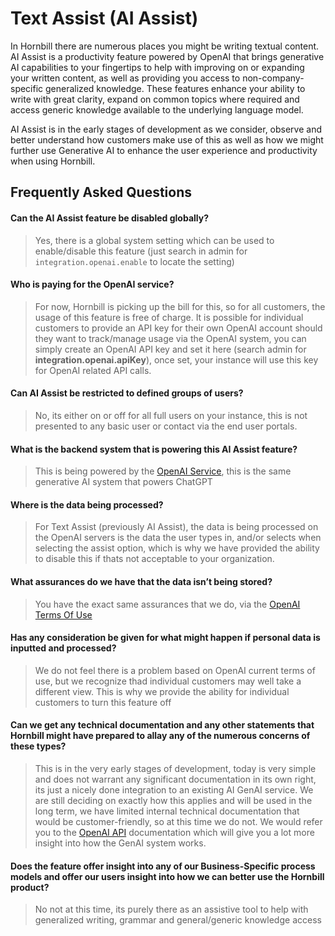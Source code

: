 # Text Assist (AI Assist)

In Hornbill there are numerous places you might be writing textual content.  AI Assist is a productivity feature powered by OpenAI that brings generative AI capabilities to your fingertips to help with improving on or expanding your written content, as well as providing you access to non-company-specific generalized knowledge.  These features enhance your ability to write with great clarity, expand on common topics where required and access generic knowledge available to the underlying language model.

AI Assist is in the early stages of development as we consider, observe and better understand how customers make use of this as well as how we might further use Generative AI to enhance the user experience and productivity when using Hornbill. 

## Frequently Asked Questions


#### Can the AI Assist feature be disabled globally? ###
> Yes, there is a global system setting which can be used to enable/disable this feature (just search in admin for `integration.openai.enable` to locate the setting)

#### Who is paying for the OpenAI service?
> For now, Hornbill is picking up the bill for this, so for all customers, the usage of this feature is free of charge.  It is possible for individual customers to provide an API key for their own OpenAI account should they want to track/manage usage via the OpenAI system, you can simply create an OpenAI API key and set it here (search admin for __integration.openai.apiKey__), once set, your instance will use this key for OpenAI related API calls. 

#### Can AI Assist be restricted to defined groups of users?
> No, its either on or off for all full users on your instance, this is not presented to any basic user or contact via the end user portals. 

#### What is the backend system that is powering this AI Assist feature?
> This is being powered by the [OpenAI Service](https://openai.com/), this is the same generative AI system that powers ChatGPT

#### Where is the data being processed?
> For Text Assist (previously AI Assist), the data is being processed on the OpenAI servers is the data the user types in, and/or selects when selecting the assist option, which is why we have provided the ability to disable this if thats not acceptable to your organization. 

#### What assurances do we have that the data isn’t being stored?
> You have the exact same assurances that we do, via the [OpenAI Terms Of Use](https://openai.com/enterprise-privacy/)

#### Has any consideration be given for what might happen if personal data is inputted and processed?
> We do not feel there is a problem based on OpenAI current terms of use, but we recognize thad individual customers may well take a different view.  This is why we provide the ability for individual customers to turn this feature off

#### Can we get any technical documentation and any other statements that Hornbill might have prepared to allay any of the numerous concerns of these types?
> This is in the very early stages of development, today is very simple and does not warrant any significant documentation in its own right, its just a nicely done integration to an existing AI GenAI service. We are still deciding on exactly how this applies and will be used in the long term, we have limited internal technical documentation that would be customer-friendly, so at this time we do not. We would refer you to the [OpenAI API]( https://openai.com/product) documentation which will give you a lot more insight into how the GenAI system works.

#### Does the feature offer insight into any of our Business-Specific process models and offer our users insight into how we can better use the Hornbill product?
> No not at this time, its purely there as an assistive tool to help with generalized writing, grammar and general/generic knowledge access
